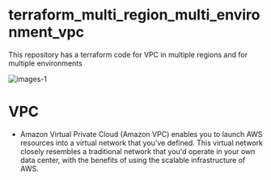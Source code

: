 # terraform_multi_region_multi_environment_vpc
This repository has a terraform code for VPC in multiple regions and for multiple environments

![images-1](https://user-images.githubusercontent.com/85028974/197718370-04386589-35f5-4589-90bc-bbbb010f52cb.png)
# VPC
* Amazon Virtual Private Cloud (Amazon VPC) enables you to launch AWS resources into a virtual network that you've defined. This virtual network closely resembles a traditional network that you'd operate in your own data center, with the benefits of using the scalable infrastructure of AWS.
